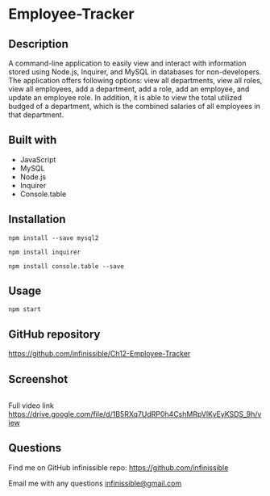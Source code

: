 # Employee-Tracker

## Description

A command-line application to easily view and interact with information stored using Node.js, Inquirer, and MySQL in databases for non-developers. The application offers following options: view all departments, view all roles, view all employees, add a department, add a role, add an employee, and update an employee role. In addition, it is able to view the total utilized budged of a department, which is the combined salaries of all employees in that department. 

## Built with

- JavaScript
- MySQL
- Node.js
- Inquirer
- Console.table


## Installation

`npm install --save mysql2`

`npm install inquirer`

`npm install console.table --save`


## Usage

`npm start`


## GitHub repository

https://github.com/infinissible/Ch12-Employee-Tracker

## Screenshot

<img src="./assets/video.gif" alt="" />

Full video link
https://drive.google.com/file/d/1B5RXq7UdRP0h4CshMRpVlKyEyKSDS_9h/view

## Questions

Find me on GitHub
infinissible
repo: https://github.com/infinissible

Email me with any questions
infinissible@gmail.com
